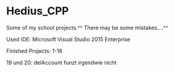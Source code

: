 # Hedius_CPP
Some of my school projects.^^
There may be some mistakes....^^

Used IDE: Microsoft Visual Studio 2015 Enterprise

Finished Projects: 1-18

19 und 20: delAccount funzt irgendwie nicht
